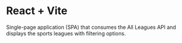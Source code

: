 # React + Vite

Single-page application (SPA) that consumes the All Leagues API and displays the sports leagues with filtering options.
